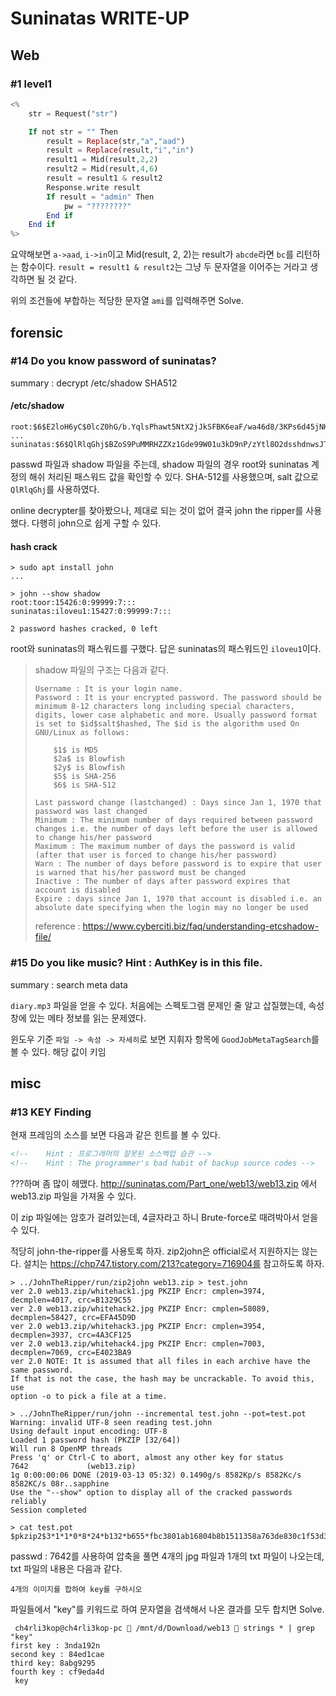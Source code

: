 # Suninatas WRITE-UP





## Web

### #1 level1

```php
<%
    str = Request("str")

    If not str = "" Then
        result = Replace(str,"a","aad")
        result = Replace(result,"i","in")
        result1 = Mid(result,2,2)
        result2 = Mid(result,4,6)
        result = result1 & result2
        Response.write result
        If result = "admin" Then
            pw = "????????"
        End if
    End if
%>
```

요약해보면 `a->aad`, `i->in`이고 Mid(result, 2, 2)는 result가 `abcde`라면 `bc`를 리턴하는 함수이다. `result = result1 & result2`는 그냥 두 문자열을 이어주는 거라고 생각하면 될 것 같다.

위의 조건들에 부합하는 적당한 문자열 `ami`를 입력해주면 Solve.





## forensic

### #14 Do you know password of suninatas?

summary : decrypt /etc/shadow SHA512

#### /etc/shadow

```shell
root:$6$E2loH6yC$0lcZ0hG/b.YqlsPhawt5NtX2jJkSFBK6eaF/wa46d8/3KPs6d45jNHgNoJOl7X1RsOrYsZ.J/BBexJ93ECVfW.:15426:0:99999:7:::
...
suninatas:$6$QlRlqGhj$BZoS9PuMMRHZZXz1Gde99W01u3kD9nP/zYtl8O2dsshdnwsJT/1lZXsLar8asQZpqTAioiey4rKVpsLm/bqrX/:15427:0:99999:7:::
```

passwd 파일과 shadow 파일을 주는데, shadow 파일의 경우 root와 suninatas 계정의 해쉬 처리된 패스워드 값을 확인할 수 있다. SHA-512를 사용했으며, salt 값으로 `QlRlqGhj`를 사용하였다.

online decrypter를 찾아봤으나, 제대로 되는 것이 없어 결국 john the ripper를 사용했다. 다행히 john으로 쉽게 구할 수 있다.



#### hash crack

```shell
> sudo apt install john
...

> john --show shadow
root:toor:15426:0:99999:7:::
suninatas:iloveu1:15427:0:99999:7:::

2 password hashes cracked, 0 left
```

root와 suninatas의 패스워드를 구했다. 답은 suninatas의 패스워드인 `iloveu1`이다.





> shadow 파일의 구조는 다음과 같다.
>
> ```shell
> Username : It is your login name.
> Password : It is your encrypted password. The password should be minimum 8-12 characters long including special characters, digits, lower case alphabetic and more. Usually password format is set to $id$salt$hashed, The $id is the algorithm used On GNU/Linux as follows:
> 
>     $1$ is MD5
>     $2a$ is Blowfish
>     $2y$ is Blowfish
>     $5$ is SHA-256
>     $6$ is SHA-512
> 
> Last password change (lastchanged) : Days since Jan 1, 1970 that password was last changed
> Minimum : The minimum number of days required between password changes i.e. the number of days left before the user is allowed to change his/her password
> Maximum : The maximum number of days the password is valid (after that user is forced to change his/her password)
> Warn : The number of days before password is to expire that user is warned that his/her password must be changed
> Inactive : The number of days after password expires that account is disabled
> Expire : days since Jan 1, 1970 that account is disabled i.e. an absolute date specifying when the login may no longer be used
> ```
>
> reference : https://www.cyberciti.biz/faq/understanding-etcshadow-file/





### #15 Do you like music? Hint : AuthKey is in this file.

summary : search meta data

`diary.mp3` 파일을 얻을 수 있다. 처음에는 스펙토그램 문제인 줄 알고 삽질했는데, 속성 창에 있는 메타 정보를 읽는 문제였다.

윈도우 기준 `파일 -> 속성 -> 자세히`로 보면 지휘자 항목에 `GoodJobMetaTagSearch`를 볼 수 있다. 해당 값이 키임





## misc

### #13 KEY Finding

현재 프레임의 소스를 보면 다음과 같은 힌트를 볼 수 있다.

```html
<!--	Hint : 프로그래머의 잘못된 소스백업 습관 -->
<!--	Hint : The programmer's bad habit of backup source codes -->
```

???하며 좀 많이 헤맸다. http://suninatas.com/Part_one/web13/web13.zip 에서 web13.zip 파일을 가져올 수 있다.

이 zip 파일에는 암호가 걸려있는데, 4글자라고 하니 Brute-force로 때려박아서 얻을 수 있다.

적당히 john-the-ripper를 사용토록 하자. zip2john은 official로서 지원하지는 않는다. 설치는 https://chp747.tistory.com/213?category=716904를 참고하도록 하자.

```shell
> ../JohnTheRipper/run/zip2john web13.zip > test.john
ver 2.0 web13.zip/whitehack1.jpg PKZIP Encr: cmplen=3974, decmplen=4017, crc=B1329C55
ver 2.0 web13.zip/whitehack2.jpg PKZIP Encr: cmplen=58089, decmplen=58427, crc=EFA45D9D
ver 2.0 web13.zip/whitehack3.jpg PKZIP Encr: cmplen=3954, decmplen=3937, crc=4A3CF125
ver 2.0 web13.zip/whitehack4.jpg PKZIP Encr: cmplen=7003, decmplen=7069, crc=E4023BA9
ver 2.0 NOTE: It is assumed that all files in each archive have the same password.
If that is not the case, the hash may be uncrackable. To avoid this, use
option -o to pick a file at a time.

> ../JohnTheRipper/run/john --incremental test.john --pot=test.pot
Warning: invalid UTF-8 seen reading test.john
Using default input encoding: UTF-8
Loaded 1 password hash (PKZIP [32/64])
Will run 8 OpenMP threads
Press 'q' or Ctrl-C to abort, almost any other key for status
7642             (web13.zip)
1g 0:00:00:06 DONE (2019-03-13 05:32) 0.1490g/s 8582Kp/s 8582Kc/s 8582KC/s 08r..sapphine
Use the "--show" option to display all of the cracked passwords reliably
Session completed

> cat test.pot
$pkzip2$3*1*1*0*8*24*b132*b655*fbc3801ab16804b8b1511358a763de830c1f53d33747025d8a0ea79915a3173d8b8d6b18*1*0*8*24*efa4*b6a9*fbc3801ab16804b8b15185f3e7774bb635c23e916859e05ae64f2da2331ffff1f66faeb4*2*0*35*24*f3e4e327*11df4*35*8*35*f3e4*b2f4*fbc3801ab16804b8b151c51c311292a47cede4d9dd82a4c3f42c7b5872daf579c6e4aa2af761b8107d80fb1ae9ce257b831b807687*$/pkzip2$:7642
```

passwd : 7642를 사용하여 압축을 풀면 4개의 jpg 파일과 1개의 txt 파일이 나오는데, txt 파일의 내용은 다음과 같다.

```
4개의 이미지를 합하여 key를 구하시오
```



파일들에서 "key"를 키워드로 하여 문자열을 검색해서 나온 결과를 모두 합치면 Solve.

```shell
 ch4rli3kop@ch4rli3kop-pc  /mnt/d/Download/web13  strings * | grep "key"
first key : 3nda192n
second key : 84ed1cae
third key: 8abg9295
fourth key : cf9eda4d
 key
```





